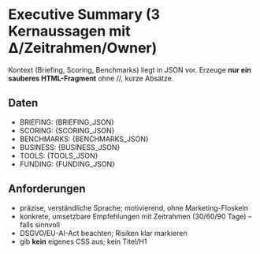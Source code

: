 # Executive Summary (3 Kernaussagen mit Δ/Zeitrahmen/Owner)
Kontext (Briefing, Scoring, Benchmarks) liegt in JSON vor.
Erzeuge **nur ein sauberes HTML-Fragment** ohne <html>/<head>/<body>, kurze Absätze.

## Daten
- BRIEFING: {BRIEFING_JSON}
- SCORING: {SCORING_JSON}
- BENCHMARKS: {BENCHMARKS_JSON}
- BUSINESS: {BUSINESS_JSON}
- TOOLS: {TOOLS_JSON}
- FUNDING: {FUNDING_JSON}

## Anforderungen
- präzise, verständliche Sprache; motivierend, ohne Marketing-Floskeln
- konkrete, umsetzbare Empfehlungen mit Zeitrahmen (30/60/90 Tage) – falls sinnvoll
- DSGVO/EU-AI-Act beachten; Risiken klar markieren
- gib **kein** eigenes CSS aus; kein Titel/H1
